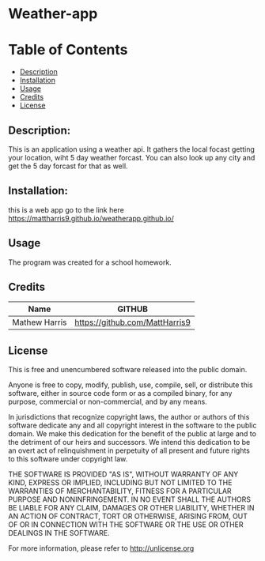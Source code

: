 # Weather-app

 
 
# Table of Contents
* [Description](Description)
* [Installation](#installation)
* [Usage](#usage)
* [Credits](#credits)
* [License](#license)

 ## Description: 
This is an application using a weather api.  It gathers the local focast getting your location, wiht 5 day weather forcast. You can also look up any city and get the 5 day forcast for that as well.
 ## Installation:
 
this is a web app go to the link here https://mattharris9.github.io/weatherapp.github.io/
 
 ## Usage
 
 The program was created for a school homework.
 
 ## Credits
 | Name           | GITHUB            |
 |----------------|-------------------|
 | Mathew Harris  |   https://github.com/MattHarris9  |

## License 
This is free and unencumbered software released into the public domain.

Anyone is free to copy, modify, publish, use, compile, sell, or
distribute this software, either in source code form or as a compiled
binary, for any purpose, commercial or non-commercial, and by any
means.

In jurisdictions that recognize copyright laws, the author or authors
of this software dedicate any and all copyright interest in the
software to the public domain. We make this dedication for the benefit
of the public at large and to the detriment of our heirs and
successors. We intend this dedication to be an overt act of
relinquishment in perpetuity of all present and future rights to this
software under copyright law.

THE SOFTWARE IS PROVIDED "AS IS", WITHOUT WARRANTY OF ANY KIND,
EXPRESS OR IMPLIED, INCLUDING BUT NOT LIMITED TO THE WARRANTIES OF
MERCHANTABILITY, FITNESS FOR A PARTICULAR PURPOSE AND NONINFRINGEMENT.
IN NO EVENT SHALL THE AUTHORS BE LIABLE FOR ANY CLAIM, DAMAGES OR
OTHER LIABILITY, WHETHER IN AN ACTION OF CONTRACT, TORT OR OTHERWISE,
ARISING FROM, OUT OF OR IN CONNECTION WITH THE SOFTWARE OR THE USE OR
OTHER DEALINGS IN THE SOFTWARE.

For more information, please refer to <http://unlicense.org>
